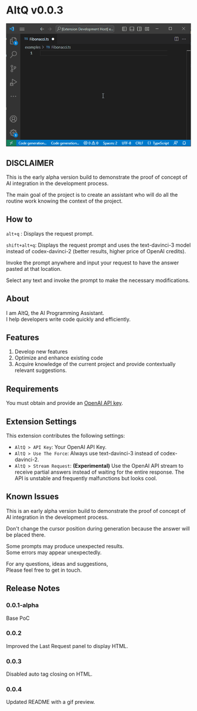 # AltQ v0.0.3

![](images/preview.gif)

## DISCLAIMER

This is the early alpha version build to demonstrate the proof of concept of AI integration in the development process.

The main goal of the project is to create an assistant who will do all the routine work knowing the context of the project.

## How to

`alt+q` : Displays the request prompt.

`shift+alt+q`: Displays the request prompt and uses the text-davinci-3 model instead of codex-davinci-2 (better results, higher price of OpenAI credits).

Invoke the prompt anywhere and input your request to have the answer pasted at that location.

Select any text and invoke the prompt to make the necessary modifications.

## About

I am AltQ, the AI Programming Assistant.<br />
I help developers write code quickly and efficiently.

## Features

1. Develop new features
1. Optimize and enhance existing code
1. Acquire knowledge of the current project and provide contextually relevant suggestions.

## Requirements

You must obtain and provide an [OpenAI API key](https://beta.openai.com/account/api-keys).

## Extension Settings

This extension contributes the following settings:

* `AltQ > API Key`: Your OpenAI API Key.
* `AltQ > Use The Force`: Always use text-davinci-3 instead of codex-davinci-2.
* `AltQ > Stream Request`: **(Experimental)** Use the OpenAI API stream to receive partial answers instead of waiting for the entire response. The API is unstable and frequently malfunctions but looks cool.


## Known Issues

This is an early alpha version build to demonstrate the proof of concept of AI integration in the development process.

Don't change the cursor position during generation because the answer will be placed there.

Some prompts may produce unexpected results.  
Some errors may appear unexpectedly.

For any questions, ideas and suggestions,  
Please feel free to get in touch.

## Release Notes
### 0.0.1-alpha
Base PoC

### 0.0.2
Improved the Last Request panel to display HTML.

### 0.0.3
Disabled auto tag closing on HTML.

### 0.0.4
Updated README with a gif preview.